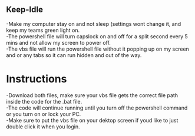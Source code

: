 ## Keep-Idle
-Make my computer stay on and not sleep (settings wont change it, and keep my teams green light on.                                                                                                                                                                              
-The powershell file will turn capslock on and off for a split second every 5 mins and not allow my screen to power off.                                                                                                                                                         
-The vbs file will run the powershell file without it popping up on my screen and or any tabs so it can run hidden and out of the way.                                                                                                                               

# Instructions
-Download both files, make sure your vbs file gets the correct file path inside the code for the .bat file.                                                                                                                                                                       
-The code will continue running until you turn off the powershell command or you turn on or lock your PC.                                                                                                                                                                         
-Make sure to put the vbs file on your dektop screen if youd like to just double click it when you login.
